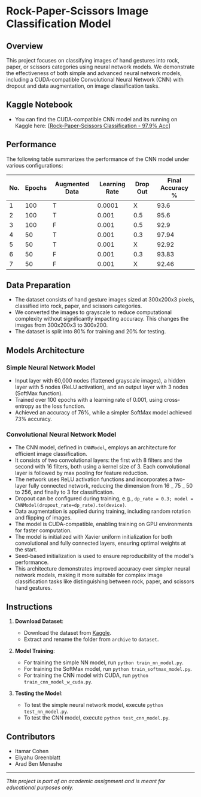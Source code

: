 # Rock-Paper-Scissors Image Classification Model

## Overview

This project focuses on classifying images of hand gestures into rock, paper, or scissors categories using neural network models. We demonstrate the effectiveness of both simple and advanced neural network models, including a CUDA-compatible Convolutional Neural Network (CNN) with dropout and data augmentation, on image classification tasks.

## Kaggle Notebook

- You can find the CUDA-compatible CNN model and its running on Kaggle here: [[Rock-Paper-Scissors Classification - 97.9% Acc](https://www.kaggle.com/code/aradbenmenashe/rock-paper-scissors-classification-97-9-acc)]

## Performance

The following table summarizes the performance of the CNN model under various configurations:

| No. | Epochs | Augmented Data | Learning Rate | Drop Out | Final Accuracy % |
| --- | ------ | -------------- | ------------- | -------- | ---------------- |
| 1   | 100    | T              | 0.0001        | X        | 93.6             |
| 2   | 100    | T              | 0.001         | 0.5      | 95.6             |
| 3   | 100    | F              | 0.001         | 0.5      | 92.9             |
| 4   | 50     | T              | 0.001         | 0.3      | 97.94            |
| 5   | 50     | T              | 0.001         | X        | 92.92            |
| 6   | 50     | F              | 0.001         | 0.3      | 93.83            |
| 7   | 50     | F              | 0.001         | X        | 92.46            |

## Data Preparation

- The dataset consists of hand gesture images sized at 300x200x3 pixels, classified into rock, paper, and scissors categories.
- We converted the images to grayscale to reduce computational complexity without significantly impacting accuracy. This changes the images from 300x200x3 to 300x200.
- The dataset is split into 80% for training and 20% for testing.

## Models Architecture

### Simple Neural Network Model

- Input layer with 60,000 nodes (flattened grayscale images), a hidden layer with 5 nodes (ReLU activation), and an output layer with 3 nodes (SoftMax function).
- Trained over 100 epochs with a learning rate of 0.001, using cross-entropy as the loss function.
- Achieved an accuracy of 76%, while a simpler SoftMax model achieved 73% accuracy.

### Convolutional Neural Network Model

- The CNN model, defined in `CNNModel`, employs an architecture for efficient image classification.
- It consists of two convolutional layers: the first with 8 filters and the second with 16 filters, both using a kernel size of 3. Each convolutional layer is followed by max pooling for feature reduction.
- The network uses ReLU activation functions and incorporates a two-layer fully connected network, reducing the dimension from 16 _ 75 _ 50 to 256, and finally to 3 for classification.
- Dropout can be configured during training, e.g., `dp_rate = 0.3; model = CNNModel(dropout_rate=dp_rate).to(device)`.
- Data augmentation is applied during training, including random rotation and flipping of images.
- The model is CUDA-compatible, enabling training on GPU environments for faster computation.
- The model is initialized with Xavier uniform initialization for both convolutional and fully connected layers, ensuring optimal weights at the start.
- Seed-based initialization is used to ensure reproducibility of the model's performance.
- This architecture demonstrates improved accuracy over simpler neural network models, making it more suitable for complex image classification tasks like distinguishing between rock, paper, and scissors hand gestures.

## Instructions

1. **Download Dataset**:

   - Download the dataset from [Kaggle](https://www.kaggle.com/datasets/drgfreeman/rockpaperscissors).
   - Extract and rename the folder from `archive` to `dataset`.

2. **Model Training**:

   - For training the simple NN model, run `python train_nn_model.py`.
   - For training the SoftMax model, run `python train_softmax_model.py`.
   - For training the CNN model with CUDA, run `python train_cnn_model_w_cuda.py`.

3. **Testing the Model**:
   - To test the simple neural network model, execute `python test_nn_model.py`.
   - To test the CNN model, execute `python test_cnn_model.py`.

## Contributors

- Itamar Cohen
- Eliyahu Greenblatt
- Arad Ben Menashe

---

_This project is part of an academic assignment and is meant for educational purposes only._
